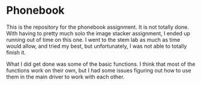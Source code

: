 # Phonebook
This is the repository for the phonebook assignment. It is not totally done. With having to pretty much solo the image stacker assignment, I ended up running out of time on this one. I went to the stem lab as much as time would allow, and tried my best, but unfortunately, I was not able to totally finish it.

What I did get done was some of the basic functions. I think that most of the functions work on their own, but I had some issues figuring out how to use them in the main driver to work with each other. 

